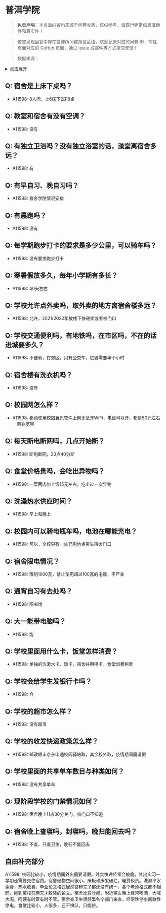 # 普洱学院

> [免责声明](https://colleges.chat/#_3)：本页面内容均来源于问卷收集，仅供参考，请自行确定信息准确性和真实性！

> 若您发现回答中存在答非所问或胡言乱语，欢迎记录对应的问卷 ID，前往页面对应的 GitHub 页面，通过 issue 或邮件等方式提交反馈！

> 数据来源：

<details><summary>点击展开</summary>
<ul>
<li>A11598: 匿名 (2022 年 06 月)</li>
</ul>
</details>

## Q: 宿舍是上床下桌吗？

- A11598: 8人间，上6床下2床8桌

## Q: 教室和宿舍有没有空调？

- A11598: 没有

## Q: 有独立卫浴吗？没有独立浴室的话，澡堂离宿舍多远？

- A11598: 有

## Q: 有早自习、晚自习吗？

- A11598: 看各学院情况安排

## Q: 有晨跑吗？

- A11598: 没有

## Q: 每学期跑步打卡的要求是多少公里，可以骑车吗？

- A11598: 没有要求跑步打卡

## Q: 寒暑假放多久，每年小学期有多长？

- A11598: 40天左右

## Q: 学校允许点外卖吗，取外卖的地方离宿舍楼多远？

- A11598: 允许，2021/2022年放楼下快递架或者校门口

## Q: 学校交通便利吗，有地铁吗，在市区吗，不在的话进城要多久？

- A11598: 不便利，在郊区，只有公交车，进城需要半个小时

## Q: 宿舍楼有洗衣机吗？

- A11598: 没有

## Q: 校园网怎么样？

- A11598: 移动使用校园翼讯软件上网无法开WiFi，电信可以开，都是50元左右一百兆宽带

## Q: 每天断电断网吗，几点开始断？

- A11598: 断电断网，23点40分断

## Q: 食堂价格贵吗，会吃出异物吗？

- A11598: 一菜两肉加上饭15元左右，吃出过一次异物

## Q: 洗澡热水供应时间？

- A11598: 早上和晚上

## Q: 校园内可以骑电瓶车吗，电池在哪能充电？

- A11598: 可以，全校只有一处充电地点男生宿舍门口

## Q: 宿舍限电情况？

- A11598: 限制1000瓦，禁止使用超过100瓦的电器，不严查

## Q: 通宵自习有去处吗？

- A11598: 图书馆

## Q: 大一能带电脑吗？

- A11598: 能

## Q: 学校里面用什么卡，饭堂怎样消费？

- A11598: 单独的洗漱水卡、饭卡，宿舍共用电卡，食堂消费稍贵

## Q: 学校会给学生发银行卡吗？

- A11598: 会

## Q: 学校的超市怎么样？

- A11598: 没有超市

## Q: 学校的收发快递政策怎么样？

- A11598: 邮政顺丰京东申通校园驿站取，其余校外取，疫情期间需请假

## Q: 学校里面的共享单车数目与种类如何？

- A11598: 没有共享单车

## Q: 现阶段学校的门禁情况如何？

- A11598: 宿舍晚上11点30分关门，校门口不知道

## Q: 宿舍晚上查寝吗，封寝吗，晚归能回去吗？

- A11598: 不查，只查卫生，晚归不能回去

## 自由补充部分

A11598: 校园比较小，疫情期间外出需要请假。外卖快递经常会被偷。外出实习一学期还需要交住宿费。宿舍储物空间很小，床板和床架破烂，电费较贵。洗漱冷水免费，热水收费。毕业论文格式居然答辩完了都还没有统一，各个老师格式都不相同，拖到离校前两天才胶装的论文。宿舍比较吵闹，附近宿友晚上经常喝酒，大喊大闹，阿姨有时管有时不管。宿舍查卫生很频繁各个部门来查，经常性停水间歇性停电。食堂比较小，人很多，还不排队，只能挤。